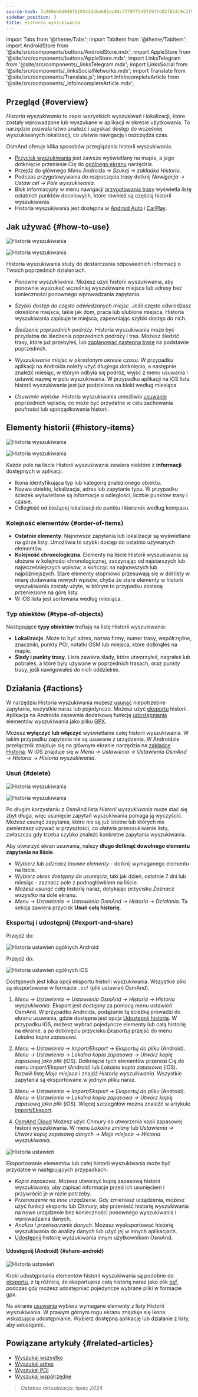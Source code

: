 ```yaml
---
source-hash: 7a908eb0d049f610343ddbeb81ac84c7f787f549729ffd82f824c9c2f9bd25d6
sidebar_position: 3
title: Historia wyszukiwania
---
```

import Tabs from '@theme/Tabs';
import TabItem from '@theme/TabItem';
import AndroidStore from '@site/src/components/buttons/AndroidStore.mdx';
import AppleStore from '@site/src/components/buttons/AppleStore.mdx';
import LinksTelegram from '@site/src/components/_linksTelegram.mdx';
import LinksSocial from '@site/src/components/_linksSocialNetworks.mdx';
import Translate from '@site/src/components/Translate.js';
import InfoIncompleteArticle from '@site/src/components/_infoIncompleteArticle.mdx';


## Przegląd {#overview}

*Historia wyszukiwania* to zapis wszystkich wyszukiwań i lokalizacji, które zostały wprowadzone lub wyszukane w aplikacji w okresie użytkowania. To narzędzie pozwala łatwo znaleźć i uzyskać dostęp do wcześniej wyszukiwanych lokalizacji, co ułatwia nawigację i oszczędza czas.

OsmAnd oferuje kilka sposobów przeglądania historii wyszukiwania.

- [Przycisk wyszukiwania](../widgets/map-buttons.md#search) jest zawsze wyświetlany na mapie, a jego dotknięcie przeniesie Cię do [ogólnego ekranu](#how-to-use) narzędzia.
- Przejdź do głównego *Menu* Androida *→ Szukaj → zakładka Historia*.
- Podczas przygotowywania do rozpoczęcia trasy dotknij *Nawigacja → Ustaw cel → Pole wyszukiwania*.
- Blok informacyjny w menu nawigacji [przygotowania trasy](../navigation/setup/route-navigation.md#navigation-menu) wyświetla listę ostatnich punktów docelowych, które również są częścią historii wyszukiwania.
- Historia wyszukiwania jest dostępna w [Android Auto](../navigation/auto-car.md#search) i [CarPlay](../navigation/car-play.md#search).


## Jak używać {#how-to-use}

<Tabs groupId="operating-systems" queryString="operating-systems">

<TabItem value="android" label="Android">

![Historia wyszukiwania](@site/static/img/search/history_search_android.png)

</TabItem>

<TabItem value="ios" label="iOS">

![Historia wyszukiwania](@site/static/img/search/history_search_ios.png)

</TabItem>

</Tabs>

Historia wyszukiwania służy do dostarczania odpowiednich informacji o Twoich poprzednich działaniach.

- *Ponowne wyszukiwanie*. Możesz użyć historii wyszukiwania, aby ponownie wyszukać wcześniej wyszukiwane miejsca lub adresy bez konieczności ponownego wprowadzania zapytania.

- *Szybki dostęp do często odwiedzanych miejsc*. Jeśli często odwiedzasz określone miejsca, takie jak dom, praca lub ulubione miejsca, Historia wyszukiwania zapisuje te miejsca, zapewniając szybki dostęp do nich.

- *Śledzenie poprzednich podróży*. Historia wyszukiwania może być przydatna do śledzenia poprzednich podróży i tras. Możesz śledzić trasy, które już przebyłeś, lub [zaplanować następną trasę](../plan-route/create-route.md) na podstawie poprzednich.

- *Wyszukiwanie miejsc w określonym okresie czasu*. W przypadku aplikacji na Androida należy użyć długiego dotknięcia, a następnie znaleźć miesiąc, w którym odbyła się podróż, wyjść z menu usuwania i ustawić nazwę w polu wyszukiwania. W przypadku aplikacji na iOS lista historii wyszukiwania jest już podzielona na bloki według miesiąca.

- *Usuwanie wpisów*. Historia wyszukiwania umożliwia [usuwanie](#delete) poprzednich wpisów, co może być przydatne w celu zachowania poufności lub uporządkowania historii.


## Elementy historii {#history-items}

<Tabs groupId="operating-systems" queryString="operating-systems">

<TabItem value="android" label="Android">

![Historia wyszukiwania](@site/static/img/search/history_search_android.png)

</TabItem>

<TabItem value="ios" label="iOS">

![Historia wyszukiwania](@site/static/img/search/history_search_ios.png)

</TabItem>

</Tabs>

Każde pole na liście Historii wyszukiwania zawiera niektóre z **informacji** dostępnych w aplikacji.

- Ikona identyfikująca typ lub kategorię znalezionego obiektu.
- Nazwa obiektu, lokalizacja, adres lub zapytanie typu. W przypadku ścieżek wyświetlane są informacje o odległości, liczbie punktów trasy i czasie.
- Odległość od bieżącej lokalizacji do punktu i kierunek według kompasu.


### Kolejność elementów {#order-of-items}

- **Ostatnie elementy**. Najnowsze zapytania lub lokalizacje są wyświetlane na górze listy. Umożliwia to szybki dostęp do ostatnio używanych elementów.
- **Kolejność chronologiczna**. Elementy na liście Historii wyszukiwania są ułożone w kolejności chronologicznej, zaczynając od najstarszych lub najwcześniejszych wpisów, a kończąc na najnowszych lub najpóźniejszych. Stare elementy stopniowo przesuwają się w dół listy w miarę dodawania nowych wpisów, chyba że stare elementy w historii wyszukiwania zostały użyte, w którym to przypadku zostaną przeniesione na górę listy.
- W iOS lista jest sortowana według miesiąca.

### Typ obiektów {#type-of-objects}

Następujące **typy obiektów** trafiają na listę Historii wyszukiwania:

- **Lokalizacje**. Może to być adres, nazwa firmy, numer trasy, współrzędne, znaczniki, punkty POI, notatki OSM lub miejsca, które dotknąłeś na mapie.
- **Ślady i punkty trasy**. Lista zawiera ślady, które utworzyłeś, nagrałeś lub pobrałeś, a które były używane w poprzednich trasach, oraz punkty trasy, jeśli nawigowałeś do nich oddzielnie.


## Działania {#actions}

W narzędziu Historia wyszukiwania możesz [usunąć](#delete) niepotrzebne zapytania, wszystkie naraz lub pojedynczo. Możesz użyć [eksportu](#export-and-share) historii. Aplikacja na Androida zapewnia dodatkową funkcję [udostępniania](#share-android) elementów wyszukiwania jako pliku [GPX](../../technical/osmand-file-formats/osmand-gpx.md).

Możesz **wyłączyć lub włączyć** wyświetlanie całej historii wyszukiwania. W takim przypadku zapytania nie są usuwane z urządzenia. W Androidzie przełącznik znajduje się na głównym ekranie narzędzia na [zakładce Historia](#overview). W iOS znajduje się w *Menu → Ustawienia → Ustawienia OsmAnd → Historia → Historia wyszukiwania*.


### Usuń {#delete}

<Tabs groupId="operating-systems" queryString="operating-systems">

<TabItem value="android" label="Android">

![Historia wyszukiwania](@site/static/img/search/history_search_delete_andr.png)

</TabItem>

<TabItem value="ios" label="iOS">

![Historia wyszukiwania](@site/static/img/search/history_search_delete_ios.png)

</TabItem>

</Tabs>

Po długim korzystaniu z OsmAnd lista *Historii wyszukiwania* może stać się zbyt długa, więc usunięcie zapytań wyszukiwania pomaga ją wyczyścić. Możesz usunąć zapytania, które nie są już istotne lub których nie zamierzasz używać w przyszłości, co ułatwia przeszukiwanie listy, zwłaszcza gdy trzeba szybko znaleźć konkretne zapytania wyszukiwania.

Aby otworzyć ekran usuwania, należy **długo dotknąć dowolnego elementu zapytania na liście**.

- *Wybierz lub odznacz losowe elementy* - dotknij wymaganego elementu na liście.
- *Wybierz okres dostępny do usunięcia*, taki jak dzień, ostatnie 7 dni lub miesiąc - zaznacz pole z podnagłówkiem na liście.
- *Możesz usunąć całą historię* naraz, dotykając przycisku *Zaznacz wszystko* na dole ekranu.
- *Menu → Ustawienia → Ustawienia OsmAnd → Historia → Działania*. Ta sekcja zawiera przycisk **Usuń całą historię**.


### Eksportuj i udostępnij {#export-and-share}

<Tabs groupId="operating-systems" queryString="operating-systems">

<TabItem value="android" label="Android">

Przejdź do: *<Translate android="true" ids="shared_string_menu,shared_string_settings,osmand_settings,shared_string_history"/>*

![Historia ustawień ogólnych Android](@site/static/img/personal/profiles/general_settings_history_android.png)

</TabItem>

<TabItem value="ios" label="iOS">

Przejdź do: *<Translate android="true" ids="shared_string_menu,shared_string_settings,osmand_settings,shared_string_history"/>*

![Historia ustawień ogólnych iOS](@site/static/img/personal/profiles/history_settings_ios.png)

</TabItem>

</Tabs>

Dostępnych jest kilka opcji eksportu historii wyszukiwania. Wszystkie pliki są eksportowane w formacie `.osf` (plik ustawień OsmAnd).

1. *Menu → Ustawienia → Ustawienia OsmAnd → Historia → Historia wyszukiwania*.
Eksport jest dostępny za pomocą menu ustawień OsmAnd. W przypadku Androida, podążanie tą ścieżką prowadzi do ekranu usuwania, gdzie dostępna jest opcja [Udostępnij historię](#share-android). W przypadku iOS, możesz wybrać pojedyncze elementy lub całą historię na ekranie, a po dotknięciu przycisku *Eksportuj* przejść do menu *Lokalna kopia zapasowa*.

2. *Menu → Ustawienia → Import/Eksport → Eksportuj do pliku* (Android).
*Menu → Ustawienia → Lokalna kopia zapasowa → Utwórz kopię zapasową jako plik* (iOS).
Dotknięcie tych elementów przenosi Cię do menu *Import/Eksport* (Android) lub *Lokalna kopia zapasowa* (iOS). Rozwiń listę *Moje miejsca* i znajdź *Historię wyszukiwania*. Wszystkie zapytania są eksportowane w jednym pliku naraz.

3. *Menu → Ustawienia → Import/Eksport → Eksportuj do pliku* (Android).
*Menu → Ustawienia → Lokalna kopia zapasowa → Utwórz kopię zapasową jako plik* (iOS).
Więcej szczegółów można znaleźć w artykule [Import/Eksport](../personal/import-export.md#export).

4. [OsmAnd Cloud](../personal/osmand-cloud.md#select-data-to-back-up)
Możesz użyć Chmury do utworzenia kopii zapasowej historii wyszukiwania. W menu *Lokalne zmiany* lub *Ustawienia → Utwórz kopię zapasową danych → Moje miejsca → Historia wyszukiwania*.

![Historia ustawień](@site/static/img/search/history_search_share_andr.png)

Eksportowanie elementów lub całej historii wyszukiwania może być przydatne w następujących przypadkach:

- *Kopia zapasowa*. Możesz utworzyć kopię zapasową historii wyszukiwania, aby zapisać informacje przed ich usunięciem i przywrócić je w razie potrzeby.
- *Przenoszenie na inne urządzenie*. Gdy zmieniasz urządzenia, możesz użyć funkcji eksportu lub Chmury, aby przenieść historię wyszukiwania na nowe urządzenie bez konieczności ponownego wyszukiwania i wprowadzania danych.
- *Analiza i przetwarzanie danych*. Możesz wyeksportować historię wyszukiwania do analizy danych lub użyć jej w innych aplikacjach.
- [Udostępnij](#share-android) historię wyszukiwania innym użytkownikom OsmAnd.


#### Udostępnij (Android) {#share-android}

![Historia ustawień](@site/static/img/search/history_search_share_andr.png)

Kroki udostępniania elementów historii wyszukiwania są podobne do [eksportu](#export-and-share), z tą różnicą, że eksportujesz całą historię naraz jako plik [osf](../../technical/osmand-file-formats/osmand-osf.md), podczas gdy możesz udostępniać pojedyncze wybrane pliki w formacie gpx.

Na ekranie [usuwania](#delete) wybierz wymagane elementy z listy Historii wyszukiwania. W prawym górnym rogu ekranu znajduje się ikona wskazująca udostępnianie. Wybierz dostępną aplikację lub działanie z listy, aby udostępnić.


## Powiązane artykuły {#related-articles}

- [Wyszukaj wszystko](./search-all.md)
- [Wyszukaj adres](./search-address.md)
- [Wyszukaj POI](./search-poi.md)
- [Wyszukaj współrzędne](./search-coordinates.md)


> *Ostatnia aktualizacja: lipiec 2024*